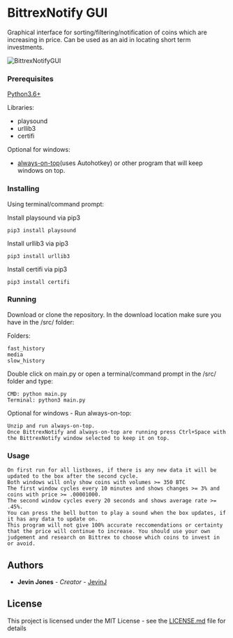 # BittrexNotify GUI
Graphical interface for sorting/filtering/notification of coins which are increasing in price. Can be used as an aid in locating short term investments.

![BittrexNotifyGUI](https://github.com/JevinJ/BittrexNotify/blob/master/BittrexNotifyGUI.jpg?raw=true)
### Prerequisites
[Python3.6+](https://www.python.org/downloads/)

Libraries:
* playsound
* urllib3
* certifi

Optional for windows:
* [always-on-top](www.labnol.org/software/tutorials/keep-window-always-on-top/5213)(uses Autohotkey) or other program that will keep windows on top.

### Installing
Using terminal/command prompt:

Install playsound via pip3
```
pip3 install playsound
```

Install urllib3 via pip3
```
pip3 install urllib3
```

Install certifi via pip3
```
pip3 install certifi
```

### Running
Download or clone the repository.
In the download location make sure you have in the /src/ folder:

Folders:
```
fast_history
media
slow_history
```

Double click on main.py or open a terminal/command prompt in the /src/ folder and type:
```
CMD: python main.py
Terminal: python3 main.py
```

Optional for windows - Run always-on-top:
```
Unzip and run always-on-top.
Once BittrexNotify and always-on-top are running press Ctrl+Space with the BittrexNotify window selected to keep it on top.
```

### Usage
```
On first run for all listboxes, if there is any new data it will be updated to the box after the second cycle.
Both windows will only show coins with volumes >= 350 BTC
The first window cycles every 10 minutes and shows changes >= 3% and coins with price >= .00001000.
The second window cycles every 20 seconds and shows average rate >= .45%.
You can press the bell button to play a sound when the box updates, if it has any data to update on.
This program will not give 100% accurate reccomendations or certainty that the price will continue to increase. You should use your own judgement and research on Bittrex to choose which coins to invest in or avoid.
```

## Authors

* **Jevin Jones** - *Creator* - [JevinJ](https://github.com/JevinJ)

## License

This project is licensed under the MIT License - see the [LICENSE.md](LICENSE.md) file for details
